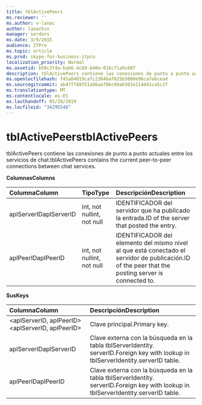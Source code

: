 ```yaml
---
title: tblActivePeers
ms.reviewer: ''
ms.author: v-lanac
author: lanachin
manager: serdars
ms.date: 3/9/2015
audience: ITPro
ms.topic: article
ms.prod: skype-for-business-itpro
localization_priority: Normal
ms.assetid: b50c3f4a-bab6-4cb9-b40e-016cf1a9c607
description: tblActivePeers contiene las conexiones de punto a punto actuales entre los servicios de chat.
ms.openlocfilehash: f45a04019cafc2304baf825b5000e96ca7a6cead
ms.sourcegitcommit: ab47ff88f51a96aaf8bc99a6303e114d41ca5c2f
ms.translationtype: MT
ms.contentlocale: es-ES
ms.lasthandoff: 05/20/2019
ms.locfileid: "34295548"
---
```

# <a name="tblactivepeers"></a><span data-ttu-id="d248c-103">tblActivePeers</span><span class="sxs-lookup"><span data-stu-id="d248c-103">tblActivePeers</span></span>
 
<span data-ttu-id="d248c-104">tblActivePeers contiene las conexiones de punto a punto actuales entre los servicios de chat.</span><span class="sxs-lookup"><span data-stu-id="d248c-104">tblActivePeers contains the current peer-to-peer connections between chat services.</span></span>
  
<span data-ttu-id="d248c-105">**Columnas**</span><span class="sxs-lookup"><span data-stu-id="d248c-105">**Columns**</span></span>

|<span data-ttu-id="d248c-106">**Columna**</span><span class="sxs-lookup"><span data-stu-id="d248c-106">**Column**</span></span>|<span data-ttu-id="d248c-107">**Tipo**</span><span class="sxs-lookup"><span data-stu-id="d248c-107">**Type**</span></span>|<span data-ttu-id="d248c-108">**Descripción**</span><span class="sxs-lookup"><span data-stu-id="d248c-108">**Description**</span></span>|
|:-----|:-----|:-----|
|<span data-ttu-id="d248c-109">aplServerID</span><span class="sxs-lookup"><span data-stu-id="d248c-109">aplServerID</span></span>  <br/> |<span data-ttu-id="d248c-110">int, not null</span><span class="sxs-lookup"><span data-stu-id="d248c-110">int, not null</span></span>  <br/> |<span data-ttu-id="d248c-111">IDENTIFICADOR del servidor que ha publicado la entrada.</span><span class="sxs-lookup"><span data-stu-id="d248c-111">ID of the server that posted the entry.</span></span>  <br/> |
|<span data-ttu-id="d248c-112">aplPeerID</span><span class="sxs-lookup"><span data-stu-id="d248c-112">aplPeerID</span></span>  <br/> |<span data-ttu-id="d248c-113">int, not null</span><span class="sxs-lookup"><span data-stu-id="d248c-113">int, not null</span></span>  <br/> |<span data-ttu-id="d248c-114">IDENTIFICADOR del elemento del mismo nivel al que está conectado el servidor de publicación.</span><span class="sxs-lookup"><span data-stu-id="d248c-114">ID of the peer that the posting server is connected to.</span></span>  <br/> |
   
<span data-ttu-id="d248c-115">**Sus**</span><span class="sxs-lookup"><span data-stu-id="d248c-115">**Keys**</span></span>

|<span data-ttu-id="d248c-116">**Columna**</span><span class="sxs-lookup"><span data-stu-id="d248c-116">**Column**</span></span>|<span data-ttu-id="d248c-117">**Descripción**</span><span class="sxs-lookup"><span data-stu-id="d248c-117">**Description**</span></span>|
|:-----|:-----|
|<span data-ttu-id="d248c-118">\<aplServerID, aplPeerID\></span><span class="sxs-lookup"><span data-stu-id="d248c-118">\<aplServerID, aplPeerID\></span></span>  <br/> |<span data-ttu-id="d248c-119">Clave principal.</span><span class="sxs-lookup"><span data-stu-id="d248c-119">Primary key.</span></span>  <br/> |
|<span data-ttu-id="d248c-120">aplServerID</span><span class="sxs-lookup"><span data-stu-id="d248c-120">aplServerID</span></span>  <br/> |<span data-ttu-id="d248c-121">Clave externa con la búsqueda en la tabla tblServerIdentity. serverID.</span><span class="sxs-lookup"><span data-stu-id="d248c-121">Foreign key with lookup in tblServerIdentity.serverID table.</span></span>  <br/> |
|<span data-ttu-id="d248c-122">aplPeerID</span><span class="sxs-lookup"><span data-stu-id="d248c-122">aplPeerID</span></span>  <br/> |<span data-ttu-id="d248c-123">Clave externa con la búsqueda en la tabla tblServerIdentity. serverID.</span><span class="sxs-lookup"><span data-stu-id="d248c-123">Foreign key with lookup in tblServerIdentity.serverID table.</span></span>  <br/> |
   

